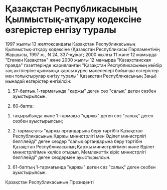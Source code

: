 # Қазақстан Республикасының Қылмыстық-атқару кодексіне өзгерістер енгізу туралы

1997 жылғы 13 желтоқсандағы Қазақстан Республикасының Қылмыстық-атқару кодексіне (Қазақстан Республикасы Парламентінің Жаршысы, 1997 ж., N 24, 337-құжат; 2000 жылғы 11 және 12 мамырда "Егемен Қазақстан" және 2000 жылғы 12 мамырда "Казахстанская правда" газеттерінде жарияланған "Қазақстан Республикасының кейбір заң актілеріне қылмысқа қарсы күрес мәселелері бойынша өзгерістер мен толықтырулар енгізу туралы" Қазақстан Республикасының Заңы) мынадай өзгерістер енгізілсін:

1. 57-баптың 1-тармағында "қаржы" деген сөз "салық" деген сөзбен ауыстырылсын.

2. 60-бапта:

1) тақырыбында және 1-тармақта "қаржы" деген сөз "салық" деген сөзбен ауыстырылсын;

2) 2-тармақтағы "қаржы органдарына беру тәртібін Қазақстан Республикасының Қаржы министрлігі мен Әділет министрлігі белгілейді" деген сөздер "салық органдарына беру тәртібін Қазақстан Республикасының Қаржы министрлігімен және Әділет министрлігімен келісе отырып, Мемлекеттік кіріс министрлігі белгілейді" деген сөздермен ауыстырылсын.

3. 61-баптың 1-тармағында "қаржы" деген сөз "салық" деген сөзбен ауыстырылсын.

Қазақстан Республикасының Президенті

